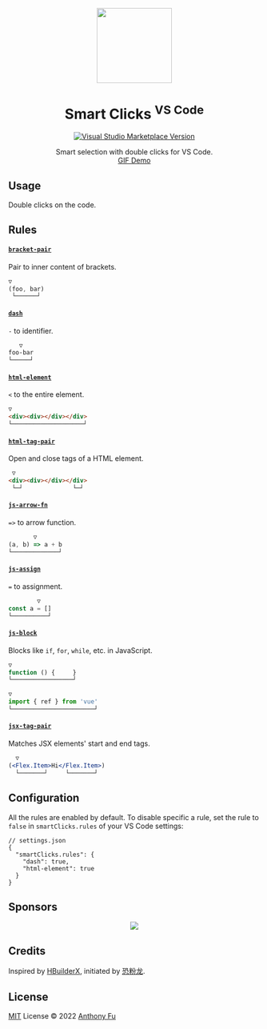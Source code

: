<p align="center">
<img src="https://raw.githubusercontent.com/antfu/vscode-smart-clicks/main/res/icon.png" height="150">
</p>

<h1 align="center">Smart Clicks <sup>VS Code</sup></h1>

<p align="center">
<a href="https://marketplace.visualstudio.com/items?itemName=antfu.smart-clicks" target="__blank"><img src="https://img.shields.io/visual-studio-marketplace/v/antfu.smart-clicks.svg?color=eee&amp;label=VS%20Code%20Marketplace&logo=visual-studio-code" alt="Visual Studio Marketplace Version" /></a>
</p>

<p align="center">
Smart selection with double clicks for VS Code.<br>
<a href="https://twitter.com/antfu7/status/1506508822030200833">GIF Demo</a>
</p>

## Usage

Double clicks on the code.

## Rules

<!-- Generated from JSDocs, do not modify it directly -->
<!--rules-->
#### [`bracket-pair`](https://github.com/antfu/vscode-smart-clicks/blob/main/src/rules/bracket-pair.ts)

Pair to inner content of brackets.

```js
▽
(foo, bar)
 └──────┘
```

#### [`dash`](https://github.com/antfu/vscode-smart-clicks/blob/main/src/rules/dash.ts)

`-` to identifier.

```css
   ▽
foo-bar
└─────┘
```

#### [`html-element`](https://github.com/antfu/vscode-smart-clicks/blob/main/src/rules/html-element.ts)

`<` to the entire element.

```html
▽
<div><div></div></div>
└────────────────────┘
```

#### [`html-tag-pair`](https://github.com/antfu/vscode-smart-clicks/blob/main/src/rules/html-tag-pair.ts)

Open and close tags of a HTML element.

```html
 ▽
<div><div></div></div>
 └─┘              └─┘
```

#### [`js-arrow-fn`](https://github.com/antfu/vscode-smart-clicks/blob/main/src/rules/js-arrow-fn.ts)

`=>` to arrow function.

```js
       ▽
(a, b) => a + b
└─────────────┘
```

#### [`js-assign`](https://github.com/antfu/vscode-smart-clicks/blob/main/src/rules/js-assign.ts)

`=` to assignment.

```js
        ▽
const a = []
└──────────┘
```

#### [`js-block`](https://github.com/antfu/vscode-smart-clicks/blob/main/src/rules/js-block.ts)

Blocks like `if`, `for`, `while`, etc. in JavaScript.

```js
▽
function () {     }
└─────────────────┘
```

```js
▽
import { ref } from 'vue'
└───────────────────────┘
```

#### [`jsx-tag-pair`](https://github.com/antfu/vscode-smart-clicks/blob/main/src/rules/jsx-tag-pair.ts)

Matches JSX elements' start and end tags.

```jsx
  ▽
(<Flex.Item>Hi</Flex.Item>)
  └───────┘     └───────┘
```
<!--rules-->

## Configuration

All the rules are enabled by default. To disable specific a rule, set the rule to `false` in `smartClicks.rules` of your VS Code settings:

```jsonc
// settings.json
{
  "smartClicks.rules": {
    "dash": true,
    "html-element": true
  }
}
```

## Sponsors

<p align="center">
  <a href="https://cdn.jsdelivr.net/gh/antfu/static/sponsors.svg">
    <img src='https://cdn.jsdelivr.net/gh/antfu/static/sponsors.png'/>
  </a>
</p>

## Credits

Inspired by [HBuilderX](https://www.dcloud.io/hbuilderx.html), initiated by [恐粉龙](https://space.bilibili.com/432190144).

## License

[MIT](./LICENSE) License © 2022 [Anthony Fu](https://github.com/antfu)
